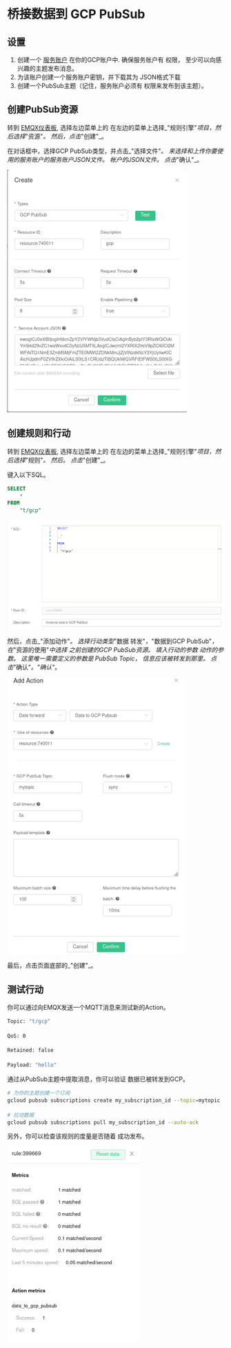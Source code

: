 # 桥接数据到 GCP PubSub

## 设置

1. 创建一个 [服务账户](https://developers.google.com/identity/protocols/oauth2/service-account#creatinganaccount)
   在你的GCP账户中.  确保服务账户有 权限，
   至少可以向感兴趣的主题发布消息。
2. 为该账户创建一个服务账户密钥，并下载其为 JSON格式下载
3. 创建一个PubSub主题（记住，服务账户必须有 权限来发布到该主题）。

## 创建PubSub资源

转到 [EMQX仪表板](http://127.0.0.1:18083/#/resources), 选择左边菜单上的
在左边的菜单上选择_"规则引擎"_项目，然后选择_"资源"_。
然后，点击_"创建"_。

在对话框中，选择GCP PubSub类型，并点击_"选择文件"_。
来选择和上传你要使用的服务账户的服务账户JSON文件。
帐户的JSON文件。 点击_"确认"_。

![创建一个GCP PubSub资源](./assets/gcp_pubsub_1.png)

## 创建规则和行动

转到 [EMQX仪表板](http://127.0.0.1:18083/#/resources), 选择左边菜单上的
在左边的菜单上选择_"规则引擎"_项目，然后选择_"规则"_。 然后。
点击_"创建"_。

键入以下SQL。

```sql
SELECT
    *
FROM
    "t/gcp"
```

![创建一个规则来转发数据到GCP PubSub](./assets/gcp_pubsub_2.png)

然后，点击_"添加动作"_。 选择行动类型_"数据
转发"_，_"数据到GCP PubSub"_，在_"资源的使用"_中选择 之前创建的GCP PubSub资源。
填入行动的参数 动作的参数。 这里唯一需要定义的参数是 PubSub Topic，
信息应该被转发到那里。 点击_"确认"_。"确认"_。

![绑定一个动作来转发数据到GCP PubSub](./assets/gcp_pubsub_3.png)

最后，点击页面底部的_"创建"_。

## 测试行动

你可以通过向EMQX发送一个MQTT消息来测试新的Action。

```bash
Topic: "t/gcp"

QoS: 0

Retained: false

Payload: "hello"
```

通过从PubSub主题中提取消息，你可以验证 数据已被转发到GCP。

```bash
# 为你的主题创建一个订阅
gcloud pubsub subscriptions create my_subscription_id --topic=mytopic

# 拉动数据
gcloud pubsub subscriptions pull my_subscription_id --auto-ack
```

另外，你可以检查该规则的度量是否随着 成功发布。

![GCP PubSub指标](./assets/gcp_pubsub_4.png)
